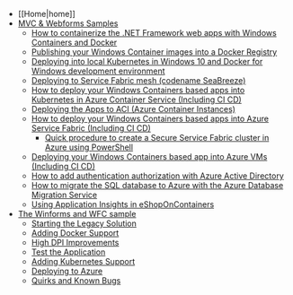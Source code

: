 * [[Home|home]]
* [MVC & Webforms Samples](./01.-Tour-on-eShopModernizing-apps-implementation-code)
  * [How to containerize the .NET Framework web apps with Windows Containers and Docker](./02.-How-to-containerize-the-.NET-Framework-web-apps-with-Windows-Containers-and-Docker)
  * [Publishing your Windows Container images into a Docker Registry](./03.-Publishing-your-Windows-Container-images-into-a-Docker-Registry)
  * [Deploying into local Kubernetes in Windows 10 and Docker for Windows development environment](./04.-Deploying-into-local-Kubernetes-in-Windows-10-and-Docker-for-Windows-development-environment)
  * [Deploying to Service Fabric mesh (codename SeaBreeze)](./04.-Deploying-to-Service-Fabric-mesh-(codename-SeaBreeze))
  * [How to deploy your Windows Containers based apps into Kubernetes in Azure Container Service (Including CI CD)](./04.-How-to-deploy-your-Windows-Containers-based-apps-into-Kubernetes-in-Azure-Container-Service-(Including-CI-CD))
  * [Deploying the Apps to ACI (Azure Container Instances)](./05.-Deploying-the-Apps-to-ACI-(Azure-Container-Instances))
  * [How to deploy your Windows Containers based apps into Azure Service Fabric (Including CI CD)](./05.-How-to-deploy-your-Windows-Containers-based-apps-into-Azure-Service-Fabric-(Including-CI-CD))
    * [Quick procedure to create a Secure Service Fabric cluster in Azure using PowerShell](05.1-Quick-procedure-to-create-a-Secure-Service-Fabric-cluster-in-Azure-using-PowerShell)
  * [Deploying your Windows Containers based app into Azure VMs (Including CI CD)](./06.-Deploying-your-Windows-Containers-based-app-into-Azure-VMs-(Including-CI-CD))
  * [How to add authentication authorization with Azure Active Directory](./09.-How-to-add-authentication-authorization-with-Azure-Active-Directory)
  * [How to migrate the SQL database to Azure with the Azure Database Migration Service](./10.-How-to-migrate-the-SQL-database-to-Azure-with-the-Azure-Database-Migration-Service)
  * [Using Application Insights in eShopOnContainers](./14.-Using-Application-Insights-in-eShopOnContainers)
* [The Winforms and WFC sample](./20.-The-Winforms-and-WFC-sample)
  * [Starting the Legacy Solution](./21.-Starting-the-Legacy-Solution)
  * [Adding Docker Support](./22.-Adding-Docker-Support)
  * [High DPI Improvements](./23.-High-DPI-Improvements)
  * [Test the Application](./24.-Test-the-Application)
  * [Adding Kubernetes Support](./25.-Adding-Kubernetes-Support)
  * [Deploying to Azure](26.-Deploying-to-Azure)
  * [Quirks and Known Bugs](27.-Quirks-and-Known-Bugs)
